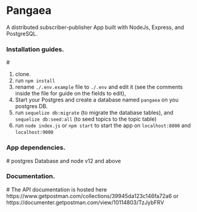 # Pangaea
A distributed subscriber-publisher App built with NodeJs, Express, and PostgreSQL.

<h3> Installation guides. </h3> #

1. clone.<br>
2. run `npm install`<br>
3. rename `./.env.example` file to `./.env` and edit it (see the comments inside the file for guide on the fields to edit), <br>
4. Start your Postgres and create a database named `pangaea` on you postgres DB.
5. run `sequelize db:migrate` (to migrate the database tables), and `sequelize db:seed:all` (to seed topics to the topic table) <br>
6. run `node index.js` or `npm start` to start the app on `localhost:8000` and `localhost:9000` <br>

<h3> App dependencies. </h3> #
postgres Database and node v12 and above

<h3> Documentation. </h3> #
The API documentation is hosted here https://www.getpostman.com/collections/39945da123c146fa72a6 or https://documenter.getpostman.com/view/10114803/TzJybFRV
